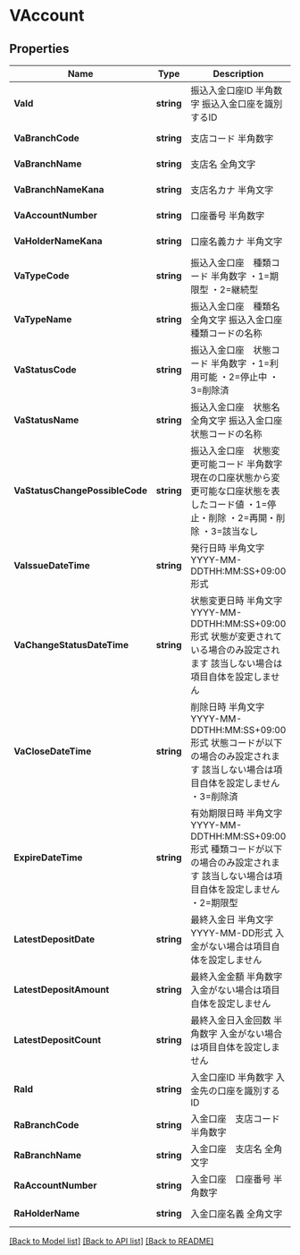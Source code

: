 # VAccount

## Properties
Name | Type | Description | Notes
------------ | ------------- | ------------- | -------------
**VaId** | **string** | 振込入金口座ID 半角数字 振込入金口座を識別するID  | [default to null]
**VaBranchCode** | **string** | 支店コード 半角数字  | [default to null]
**VaBranchName** | **string** | 支店名 全角文字  | [default to null]
**VaBranchNameKana** | **string** | 支店名カナ 半角文字  | [default to null]
**VaAccountNumber** | **string** | 口座番号 半角数字  | [default to null]
**VaHolderNameKana** | **string** | 口座名義カナ 半角文字  | [default to null]
**VaTypeCode** | **string** | 振込入金口座　種類コード 半角数字 ・1&#x3D;期限型 ・2&#x3D;継続型  | [default to null]
**VaTypeName** | **string** | 振込入金口座　種類名 全角文字 振込入金口座　種類コードの名称  | [default to null]
**VaStatusCode** | **string** | 振込入金口座　状態コード 半角数字 ・1&#x3D;利用可能 ・2&#x3D;停止中 ・3&#x3D;削除済  | [default to null]
**VaStatusName** | **string** | 振込入金口座　状態名 全角文字 振込入金口座　状態コードの名称  | [default to null]
**VaStatusChangePossibleCode** | **string** | 振込入金口座　状態変更可能コード 半角数字 現在の口座状態から変更可能な口座状態を表したコード値 ・1&#x3D;停止・削除 ・2&#x3D;再開・削除 ・3&#x3D;該当なし  | [default to null]
**VaIssueDateTime** | **string** | 発行日時 半角文字 YYYY-MM-DDTHH:MM:SS+09:00形式  | [default to null]
**VaChangeStatusDateTime** | **string** | 状態変更日時 半角文字 YYYY-MM-DDTHH:MM:SS+09:00形式 状態が変更されている場合のみ設定されます 該当しない場合は項目自体を設定しません  | [optional] [default to null]
**VaCloseDateTime** | **string** | 削除日時 半角文字 YYYY-MM-DDTHH:MM:SS+09:00形式 状態コードが以下の場合のみ設定されます 該当しない場合は項目自体を設定しません ・3&#x3D;削除済  | [optional] [default to null]
**ExpireDateTime** | **string** | 有効期限日時 半角文字 YYYY-MM-DDTHH:MM:SS+09:00形式 種類コードが以下の場合のみ設定されます 該当しない場合は項目自体を設定しません ・2&#x3D;期限型  | [optional] [default to null]
**LatestDepositDate** | **string** | 最終入金日 半角文字 YYYY-MM-DD形式 入金がない場合は項目自体を設定しません  | [optional] [default to null]
**LatestDepositAmount** | **string** | 最終入金金額 半角数字 入金がない場合は項目自体を設定しません  | [optional] [default to null]
**LatestDepositCount** | **string** | 最終入金日入金回数 半角数字 入金がない場合は項目自体を設定しません  | [optional] [default to null]
**RaId** | **string** | 入金口座ID 半角数字 入金先の口座を識別するID  | [default to null]
**RaBranchCode** | **string** | 入金口座　支店コード 半角数字  | [default to null]
**RaBranchName** | **string** | 入金口座　支店名 全角文字  | [default to null]
**RaAccountNumber** | **string** | 入金口座　口座番号 半角数字  | [default to null]
**RaHolderName** | **string** | 入金口座名義 全角文字  | [default to null]

[[Back to Model list]](../README.md#documentation-for-models) [[Back to API list]](../README.md#documentation-for-api-endpoints) [[Back to README]](../README.md)



